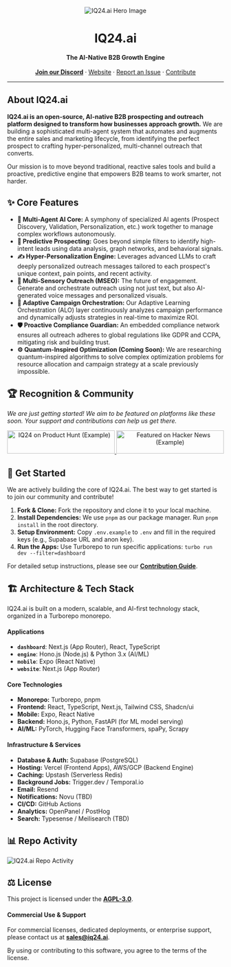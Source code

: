 <p align="center">
  <img src="https://raw.githubusercontent.com/iq24-ai/iq24/main/.github/assets/hero.png" alt="IQ24.ai Hero Image">
</p>

<h1 align="center"><b>IQ24.ai</b></h1>

<p align="center">
  <b>The AI-Native B2B Growth Engine</b>
  <br />
  <br />
  <a href="https://go.iq24.ai/discord"><b>Join our Discord</b></a>
  ·
  <a href="https://iq24.ai">Website</a>
  ·
  <a href="https://github.com/iq24-ai/iq24/issues">Report an Issue</a>
  ·
  <a href="https://github.com/iq24-ai/iq24/blob/main/CONTRIBUTING.md">Contribute</a>
</p>

---

## About IQ24.ai

**IQ24.ai is an open-source, AI-native B2B prospecting and outreach platform designed to transform how businesses approach growth.** We are building a sophisticated multi-agent system that automates and augments the entire sales and marketing lifecycle, from identifying the perfect prospect to crafting hyper-personalized, multi-channel outreach that converts.

Our mission is to move beyond traditional, reactive sales tools and build a proactive, predictive engine that empowers B2B teams to work smarter, not harder.

## ✨ Core Features

*   **🧠 Multi-Agent AI Core:** A symphony of specialized AI agents (Prospect Discovery, Validation, Personalization, etc.) work together to manage complex workflows autonomously.
*   **🎯 Predictive Prospecting:** Goes beyond simple filters to identify high-intent leads using data analysis, graph networks, and behavioral signals.
*   **✍️ Hyper-Personalization Engine:** Leverages advanced LLMs to craft deeply personalized outreach messages tailored to each prospect's unique context, pain points, and recent activity.
*   **🎨 Multi-Sensory Outreach (MSEO):** The future of engagement. Generate and orchestrate outreach using not just text, but also AI-generated voice messages and personalized visuals.
*   **🚀 Adaptive Campaign Orchestration:** Our Adaptive Learning Orchestration (ALO) layer continuously analyzes campaign performance and dynamically adjusts strategies in real-time to maximize ROI.
*   **🛡️ Proactive Compliance Guardian:** An embedded compliance network ensures all outreach adheres to global regulations like GDPR and CCPA, mitigating risk and building trust.
*   **⚙️ Quantum-Inspired Optimization (Coming Soon):** We are researching quantum-inspired algorithms to solve complex optimization problems for resource allocation and campaign strategy at a scale previously impossible.

## 🏆 Recognition & Community

*We are just getting started! We aim to be featured on platforms like these soon. Your support and contributions can help us get there.*

<p align="center">
  <!-- Placeholder for future badges -->
  <a href="https://www.producthunt.com/posts/iq24">
    <img src="https://api.producthunt.com/widgets/embed-image/v1/featured.svg?post_id=460784&theme=dark" alt="IQ24 on Product Hunt (Example)" style="width: 250px; height: 54px;" width="250" height="54" />
  </a>
  <a href="https://news.ycombinator.com/item?id=40737901">
    <img style="width: 250px; height: 54px;" width="250" height="54" alt="Featured on Hacker News (Example)" src="https://hackernews-badge.vercel.app/api?id=40737901" />
  </a>
</p>

## 🚀 Get Started

We are actively building the core of IQ24.ai. The best way to get started is to join our community and contribute!

1.  **Fork & Clone:** Fork the repository and clone it to your local machine.
2.  **Install Dependencies:** We use `pnpm` as our package manager. Run `pnpm install` in the root directory.
3.  **Setup Environment:** Copy `.env.example` to `.env` and fill in the required keys (e.g., Supabase URL and anon key).
4.  **Run the Apps:** Use Turborepo to run specific applications: `turbo run dev --filter=dashboard`

For detailed setup instructions, please see our **[Contribution Guide](https://github.com/iq24-ai/iq24/blob/main/CONTRIBUTING.md)**.

## 🏗️ Architecture & Tech Stack

IQ24.ai is built on a modern, scalable, and AI-first technology stack, organized in a Turborepo monorepo.

#### **Applications**
*   **`dashboard`**: Next.js (App Router), React, TypeScript
*   **`engine`**: Hono.js (Node.js) & Python 3.x (AI/ML)
*   **`mobile`**: Expo (React Native)
*   **`website`**: Next.js (App Router)

#### **Core Technologies**
*   **Monorepo:** Turborepo, pnpm
*   **Frontend:** React, TypeScript, Next.js, Tailwind CSS, Shadcn/ui
*   **Mobile:** Expo, React Native
*   **Backend:** Hono.js, Python, FastAPI (for ML model serving)
*   **AI/ML:** PyTorch, Hugging Face Transformers, spaPy, Scrapy

#### **Infrastructure & Services**
*   **Database & Auth:** Supabase (PostgreSQL)
*   **Hosting:** Vercel (Frontend Apps), AWS/GCP (Backend Engine)
*   **Caching:** Upstash (Serverless Redis)
*   **Background Jobs:** Trigger.dev / Temporal.io
*   **Email:** Resend
*   **Notifications:** Novu (TBD)
*   **CI/CD:** GitHub Actions
*   **Analytics:** OpenPanel / PostHog
*   **Search:** Typesense / Meilisearch (TBD)

## 📊 Repo Activity

![IQ24.ai Repo Activity](https://repobeats.axiom.co/api/embed/96aae855e5dd87c30d53c1d154b37cf7aa5a89b3.svg "Repobeats analytics image")

## ⚖️ License

This project is licensed under the **[AGPL-3.0](https://opensource.org/licenses/AGPL-3.0)**.

#### **Commercial Use & Support**
For commercial licenses, dedicated deployments, or enterprise support, please contact us at **[sales@iq24.ai](mailto:sales@iq24.ai)**.

By using or contributing to this software, you agree to the terms of the license.
